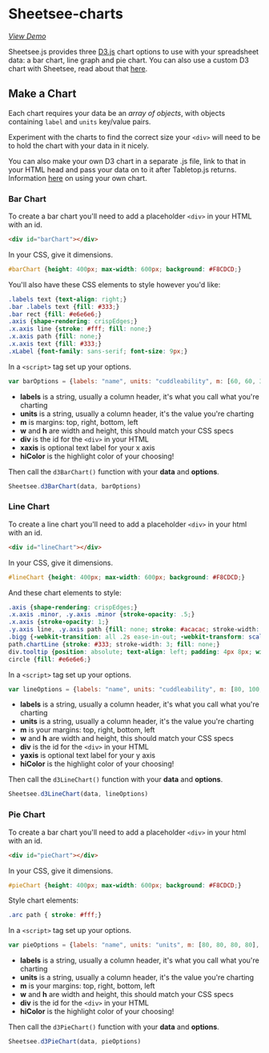 # Sheetsee-charts

_[View Demo](../demos/demo-chart.html)_

Sheetsee.js provides three [D3.js](http://d3js.org/) chart options to use with your spreadsheet data: a bar chart, line graph and pie chart. You can also use a custom D3 chart with Sheetsee, read about that [here](custom-charts.md).

## Make a Chart

Each chart requires your data be an _array of objects_, with objects containing `label` and `units` key/value pairs.

Experiment with the charts to find the correct size your `<div>` will need to be to hold the chart with your data in it nicely.

You can also make your own D3 chart in a separate .js file, link to that in your HTML head and pass your data on to it after Tabletop.js returns. Information [here](custom-charts.md) on using your own chart.

### Bar Chart

To create a bar chart you'll need to add a placeholder `<div>` in your HTML with an id.

```HTML
<div id="barChart"></div>
```

In your CSS, give it dimensions.

```CSS
#barChart {height: 400px; max-width: 600px; background: #F8CDCD;}
```

You'll also have these CSS elements to style however you'd like:

```CSS
.labels text {text-align: right;}
.bar .labels text {fill: #333;}
.bar rect {fill: #e6e6e6;}
.axis {shape-rendering: crispEdges;}
.x.axis line {stroke: #fff; fill: none;}
.x.axis path {fill: none;}
.x.axis text {fill: #333;}
.xLabel {font-family: sans-serif; font-size: 9px;}
```

In a `<script>` tag set up your options.

```JAVASCRIPT
var barOptions = {labels: "name", units: "cuddleability", m: [60, 60, 30, 150], w: 600, h: 400, div: "#barChart", xaxis: "no. of pennies", hiColor: "#FF317D"}
```

- **labels** is a string, usually a column header, it's what you call what you're charting
- **units** is a string, usually a column header, it's the value you're charting
- **m** is margins: top, right, bottom, left
- **w** and **h** are width and height, this should match your CSS specs
- **div** is the id for the `<div>` in your HTML
- **xaxis** is optional text label for your x axis
- **hiColor** is the highlight color of your choosing!

Then call the `d3BarChart()` function with your **data** and **options**.

```javascript
Sheetsee.d3BarChart(data, barOptions)
```

### Line Chart

To create a line chart you'll need to add a placeholder `<div>` in your html with an id.

```HTML
<div id="lineChart"></div>
```

In your CSS, give it dimensions.

```CSS
#lineChart {height: 400px; max-width: 600px; background: #F8CDCD;}
```

And these chart elements to style:

```CSS
.axis {shape-rendering: crispEdges;}
.x.axis .minor, .y.axis .minor {stroke-opacity: .5;}
.x.axis {stroke-opacity: 1;}
.y.axis line, .y.axis path {fill: none; stroke: #acacac; stroke-width: 1;}
.bigg {-webkit-transition: all .2s ease-in-out; -webkit-transform: scale(2);}
path.chartLine {stroke: #333; stroke-width: 3; fill: none;}
div.tooltip {position: absolute; text-align: left; padding: 4px 8px; width: auto; font-size: 10px; height: auto; background: #fff; border: 0px; pointer-events: none;}
circle {fill: #e6e6e6;}
```

In a `<script>` tag set up your options.

```javascript
var lineOptions = {labels: "name", units: "cuddleability", m: [80, 100, 120, 100], w: 600, h: 400, div: "#lineChart", yaxis: "no. of pennies", hiColor: "#14ECC8"}
```

- **labels** is a string, usually a column header, it's what you call what you're charting
- **units** is a string, usually a column header, it's the value you're charting
- **m** is your margins: top, right, bottom, left
- **w** and **h** are width and height, this should match your CSS specs
- **div** is the id for the `<div>` in your HTML
- **yaxis** is optional text label for your y axis
- **hiColor** is the highlight color of your choosing!

Then call the `d3LineChart()` function with your **data** and **options**.

```JAVASCRIPT
Sheetsee.d3LineChart(data, lineOptions)
```

### Pie Chart

To create a bar chart you'll need to add a placeholder `<div>` in your html with an id.

```HTML
<div id="pieChart"></div>
```
In your CSS, give it dimensions.

```CSS
#pieChart {height: 400px; max-width: 600px; background: #F8CDCD;}
```

Style chart elements:

```CSS
.arc path { stroke: #fff;}
```

In a `<script>` tag set up your options.

```JAVASCRIPT
var pieOptions = {labels: "name", units: "units", m: [80, 80, 80, 80], w: 600, h: 400, div: "#pieChart", hiColor: "#14ECC8"}
```

- **labels** is a string, usually a column header, it's what you call what you're charting
- **units** is a string, usually a column header, it's the value you're charting
- **m** is your margins: top, right, bottom, left
- **w** and **h** are width and height, this should match your CSS specs
- **div** is the id for the `<div>` in your HTML
- **hiColor** is the highlight color of your choosing!

Then call the `d3PieChart()` function with your **data** and **options**.

```JAVASCRIPT
Sheetsee.d3PieChart(data, pieOptions)
```
